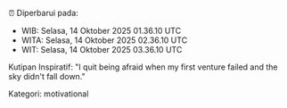 ⏰ Diperbarui pada:
- WIB: Selasa, 14 Oktober 2025 01.36.10 UTC
- WITA: Selasa, 14 Oktober 2025 02.36.10 UTC
- WIT: Selasa, 14 Oktober 2025 03.36.10 UTC

Kutipan Inspiratif:
"I quit being afraid when my first venture failed and the sky didn't fall down."


Kategori: motivational

